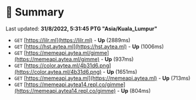 # 📖 Summary
Last updated: **31/8/2022, 5:31:45 PTG "Asia/Kuala_Lumpur"**

- `GET` [https://lilr.ml](https://lilr.ml) - **Up** (2889ms)
- `GET` [https://hst.aytea.ml](https://hst.aytea.ml) - **Up** (1006ms)
- `GET` [https://memeapi.aytea.ml/gimme](https://memeapi.aytea.ml/gimme) - **Up** (937ms)
- `GET` [https://color.aytea.ml/4b31d6.png](https://color.aytea.ml/4b31d6.png) - **Up** (1651ms)
- `GET` [https://memeapi.aytea.ml](https://memeapi.aytea.ml) - **Up** (713ms)
- `GET` [https://memeapi.aytea14.repl.co/gimme](https://memeapi.aytea14.repl.co/gimme) - **Up** (804ms)
